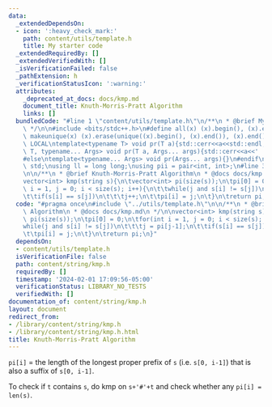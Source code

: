 ```yaml
---
data:
  _extendedDependsOn:
  - icon: ':heavy_check_mark:'
    path: content/utils/template.h
    title: My starter code
  _extendedRequiredBy: []
  _extendedVerifiedWith: []
  _isVerificationFailed: false
  _pathExtension: h
  _verificationStatusIcon: ':warning:'
  attributes:
    _deprecated_at_docs: docs/kmp.md
    document_title: Knuth-Morris-Pratt Algorithm
    links: []
  bundledCode: "#line 1 \"content/utils/template.h\"\n/**\n * @brief My starter code\n\
    \ */\n\n#include <bits/stdc++.h>\n#define all(x) (x).begin(), (x).end()\n#define\
    \ makeunique(x) (x).erase(unique((x).begin(), (x).end()), (x).end());\n\n#ifdef\
    \ LOCAL\ntemplate<typename T> void pr(T a){std::cerr<<a<<std::endl;}\ntemplate<typename\
    \ T, typename... Args> void pr(T a, Args... args){std::cerr<<a<<' ',pr(args...);}\n\
    #else\ntemplate<typename... Args> void pr(Args... args){}\n#endif\n\nusing namespace\
    \ std;\nusing ll = long long;\nusing pii = pair<int, int>;\n#line 3 \"content/string/kmp.h\"\
    \n\n/**\n * @brief Knuth-Morris-Pratt Algorithm\n * @docs docs/kmp.md\n */\n\n\
    vector<int> kmp(string s){\n\tvector<int> pi(size(s));\n\tpi[0] = 0;\n\tfor(int\
    \ i = 1, j = 0; i < size(s); i++){\n\t\twhile(j and s[i] != s[j])\n\t\t\tj = pi[j-1];\n\
    \t\tif(s[i] == s[j])\n\t\t\tj++;\n\t\tpi[i] = j;\n\t}\n\treturn pi;\n}\n"
  code: "#pragma once\n#include \"../utils/template.h\"\n\n/**\n * @brief Knuth-Morris-Pratt\
    \ Algorithm\n * @docs docs/kmp.md\n */\n\nvector<int> kmp(string s){\n\tvector<int>\
    \ pi(size(s));\n\tpi[0] = 0;\n\tfor(int i = 1, j = 0; i < size(s); i++){\n\t\t\
    while(j and s[i] != s[j])\n\t\t\tj = pi[j-1];\n\t\tif(s[i] == s[j])\n\t\t\tj++;\n\
    \t\tpi[i] = j;\n\t}\n\treturn pi;\n}"
  dependsOn:
  - content/utils/template.h
  isVerificationFile: false
  path: content/string/kmp.h
  requiredBy: []
  timestamp: '2024-02-01 17:09:56-05:00'
  verificationStatus: LIBRARY_NO_TESTS
  verifiedWith: []
documentation_of: content/string/kmp.h
layout: document
redirect_from:
- /library/content/string/kmp.h
- /library/content/string/kmp.h.html
title: Knuth-Morris-Pratt Algorithm
---
```

`pi[i]` = the length of the longest proper prefix of `s` (i.e. `s[0, i-1]`) that is also a suffix of `s[0, i-1]`.

To check if `t` contains `s`, do kmp on `s+'#'+t` and check whether any `pi[i] = len(s)`.
